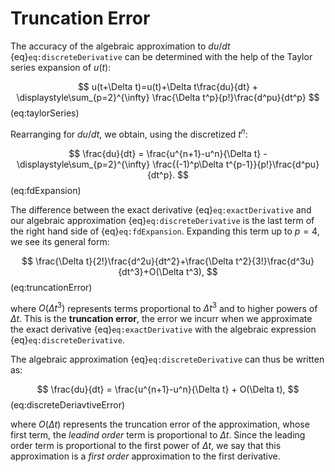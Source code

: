 # Truncation Error

The accuracy of the algebraic approximation to $du/dt$ {eq}`eq:discreteDerivative` can be determined with the help of the Taylor series expansion of $u(t)$: 

$$
u(t+\Delta t)=u(t)+\Delta t\frac{du}{dt} + \displaystyle\sum_{p=2}^{\infty} \frac{\Delta t^p}{p!}\frac{d^pu}{dt^p}
$$ (eq:taylorSeries)

Rearranging for $du/dt$, we obtain, using the discretized $t^n$:

$$
\frac{du}{dt} = \frac{u^{n+1}-u^n}{\Delta t} - \displaystyle\sum_{p=2}^{\infty} \frac{(-1)^p\Delta t^{p-1}}{p!}\frac{d^pu}{dt^p}.
$$ (eq:fdExpansion)

The difference between the exact derivative {eq}`eq:exactDerivative` and our algebraic approximation {eq}`eq:discreteDerivative` is the last term of the right hand side of {eq}`eq:fdExpansion`. Expanding this term up to $p=4$, we see its general form:

$$
\frac{\Delta t}{2!}\frac{d^2u}{dt^2}+\frac{\Delta t^2}{3!}\frac{d^3u}{dt^3}+O(\Delta t^3),
$$ (eq:truncationError)

where $O(\Delta t^3)$ represents terms proportional to $\Delta t^3$ and to higher powers of $\Delta t$. This is the **truncation error**, the error we incurr when we approximate the exact derivative {eq}`eq:exactDerivative` with the algebraic expression {eq}`eq:discreteDerivative`.

The algebraic approximation {eq}`eq:discreteDerivative` can thus be written as:

$$
\frac{du}{dt} = \frac{u^{n+1}-u^n}{\Delta t} + O(\Delta t),
$$ (eq:discreteDeriavtiveError)

where $O(\Delta t)$ represents the truncation error of the approximation, whose first term, the *leadind order* term is proportional to $\Delta t$. Since the leading order term is proportional to the first power of $\Delta t$, we say that this approximation is a *first order* approximation to the first derivative. 
